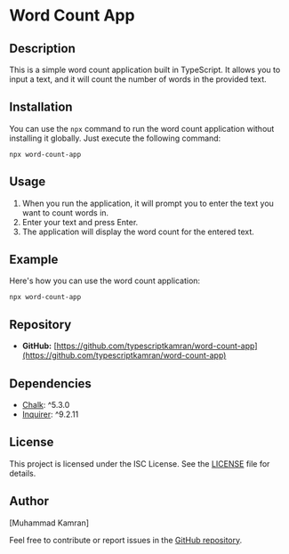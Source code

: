 # Word Count App

## Description

This is a simple word count application built in TypeScript. It allows you to input a text, and it will count the number of words in the provided text.

## Installation

You can use the `npx` command to run the word count application without installing it globally. Just execute the following command:

```
npx word-count-app
```

## Usage

1. When you run the application, it will prompt you to enter the text you want to count words in.
2. Enter your text and press Enter.
3. The application will display the word count for the entered text.

## Example

Here's how you can use the word count application:

```
npx word-count-app
```

## Repository

- **GitHub:** [https://github.com/typescriptkamran/word-count-app](https://github.com/typescriptkamran/word-count-app)

## Dependencies

- [Chalk](https://www.npmjs.com/package/chalk): ^5.3.0
- [Inquirer](https://www.npmjs.com/package/inquirer): ^9.2.11

## License

This project is licensed under the ISC License. See the [LICENSE](LICENSE) file for details.

## Author

[Muhammad Kamran]

Feel free to contribute or report issues in the [GitHub repository](https://github.com/typescriptkamran/word-count-app).


